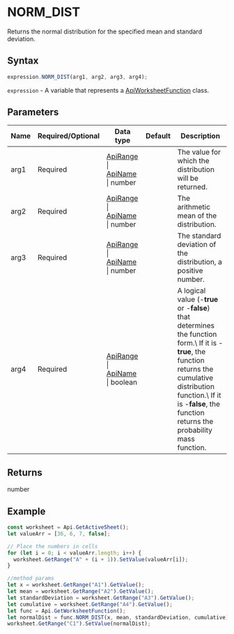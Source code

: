 # NORM_DIST

Returns the normal distribution for the specified mean and standard deviation.

## Syntax

```javascript
expression.NORM_DIST(arg1, arg2, arg3, arg4);
```

`expression` - A variable that represents a [ApiWorksheetFunction](../ApiWorksheetFunction.md) class.

## Parameters

| **Name** | **Required/Optional** | **Data type** | **Default** | **Description** |
| ------------- | ------------- | ------------- | ------------- | ------------- |
| arg1 | Required | [ApiRange](../../ApiRange/ApiRange.md) \| [ApiName](../../ApiName/ApiName.md) \| number |  | The value for which the distribution will be returned. |
| arg2 | Required | [ApiRange](../../ApiRange/ApiRange.md) \| [ApiName](../../ApiName/ApiName.md) \| number |  | The arithmetic mean of the distribution. |
| arg3 | Required | [ApiRange](../../ApiRange/ApiRange.md) \| [ApiName](../../ApiName/ApiName.md) \| number |  | The standard deviation of the distribution, a positive number. |
| arg4 | Required | [ApiRange](../../ApiRange/ApiRange.md) \| [ApiName](../../ApiName/ApiName.md) \| boolean |  | A logical value (-**true** or -**false**) that determines the function form.\ If it is -**true**, the function returns the cumulative distribution function.\ If it is -**false**, the function returns the probability mass function. |

## Returns

number

## Example



```javascript editor-xlsx
const worksheet = Api.GetActiveSheet();
let valueArr = [36, 6, 7, false];

// Place the numbers in cells
for (let i = 0; i < valueArr.length; i++) {
  worksheet.GetRange("A" + (i + 1)).SetValue(valueArr[i]);
}

//method params
let x = worksheet.GetRange("A1").GetValue();
let mean = worksheet.GetRange("A2").GetValue();
let standardDeviation = worksheet.GetRange("A3").GetValue();
let cumulative = worksheet.GetRange("A4").GetValue();
let func = Api.GetWorksheetFunction();
let normalDist = func.NORM_DIST(x, mean, standardDeviation, cumulative);
worksheet.GetRange("C1").SetValue(normalDist);

```
